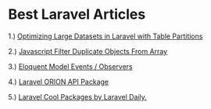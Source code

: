 # Best Laravel Articles

1.) [Optimizing Large Datasets in Laravel with Table Partitions](https://medium.com/@babarmalik6444/optimizing-large-datasets-in-laravel-with-table-partitioning-20dc2623dab0) 

2.) [Javascript Filter Duplicate Objects From Array](https://medium.com/coding-beauty/javascript-filter-duplicate-objects-from-array-5232d9651f72)

3.) [Eloquent Model Events / Observers](https://medium.com/@mbuguamagdaline/eloquent-model-events-360a2ba0d91c)

4.) [Laravel ORION API Package](https://tailflow.github.io/laravel-orion-docs/)

5.) [Laravel Cool Packages by Laravel Daily. ](https://laraveldaily.com/packages)
